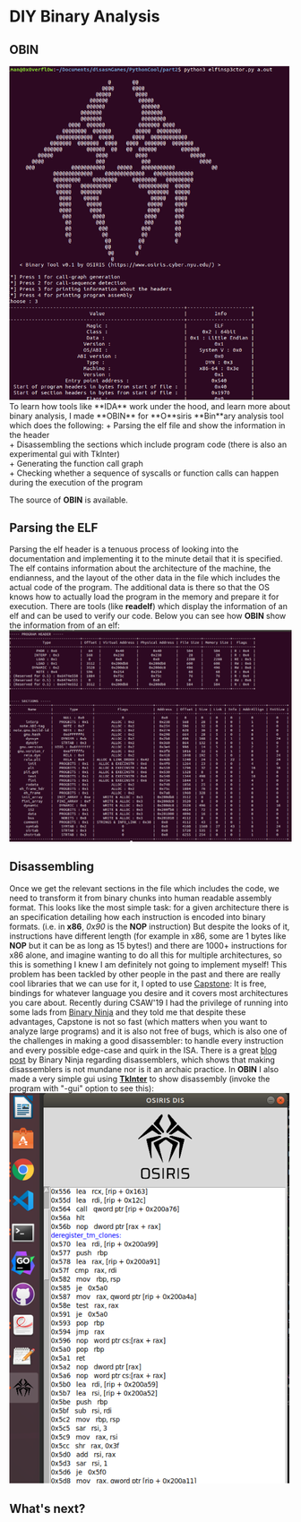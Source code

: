# DIY Binary Analysis
## OBIN
<img src="https://github.com/ImanHosseini/OBIN/raw/master/blog/term.png" width="500" />
To learn how tools like **IDA** work under the hood, and learn more about binary analysis, I made **OBIN** for **O**siris **Bin**ary analysis tool which does the following: 
+ Parsing the elf file and show the information in the header <br>
+ Disassembling the sections which include program code (there is also an experimental gui with TkInter) <br>
+ Generating the function call graph <br>
+ Checking whether a sequence of syscalls or function calls can happen during the execution of the program <br>

The source of **OBIN** is available.

## Parsing the ELF
Parsing the elf header is a tenuous process of looking into the documentation and implementing it to the minute detail that it is specified. The elf contains information about the architecture of the machine, the endianness, and the layout of the other data in the file which includes the actual code of the program. The additional data is there so that the OS knows how to actually load the program in the memory and prepare it for execution. There are tools (like **readelf**) which display the information of an elf and can be used to verify our code. Below you can see how **OBIN** show the information from of an elf:
<img src="https://github.com/ImanHosseini/OBIN/raw/master/blog/hdr.png" width="900" />

## Disassembling
Once we get the relevant sections in the file which includes the code, we need to transform it from binary chunks into human readable assembly format. This looks like the most simple task: for a given architecture there is an specification detailing how each instruction is encoded into binary formats. (i.e. in **x86**, _0x90_ is the **NOP** instruction) But despite the looks of it, instructions have different length (for example in x86, some are 1 bytes like **NOP** but it can be as long as 15 bytes!) and there are 1000+ instructions for x86 alone, and imagine wanting to do all this for multiple architectures, so this is something I knew I am definitely not going to implement myself! This problem has been tackled by other people in the past and there are really cool libraries that we can use for it, I opted to use [Capstone](http://www.capstone-engine.org/): It is free, bindings for whatever language you desire and it covers most architectures you care about. Recently during CSAW'19 I had the privilege of running into some lads from [Binary Ninja](https://binary.ninja/) and they told me that despite these advantages, Capstone is not so fast (which matters when you want to analyze large programs) and it is also not free of bugs, which is also one of the challenges in making a good disassembler: to handle every instruction and every possible edge-case and quirk in the ISA. There is a great [blog post](https://binary.ninja/2018/06/19/fast-track-to-assembler-writing.html) by Binary Ninja regarding disassemblers, which shows that making disassemblers is not mundane nor is it an archaic practice. In **OBIN** I also made a very simple gui using [**TkInter**](https://docs.python.org/3/library/tk.html) to show disassembly (invoke the program with "-gui" option to see this):
<img src="https://github.com/ImanHosseini/OBIN/blob/master/blog/oscr.png" width="500" />
## What's next?
